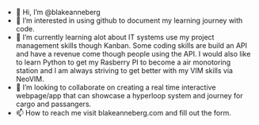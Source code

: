 - 👋 Hi, I’m @blakeanneberg
- 👀 I’m interested in using github to document my learning journey with code.
- 🌱 I’m currently learning alot about IT systems use my project management skills though Kanban. Some coding skills are build an API and have a revenue come though people using the API. I would also like to learn Python to get my Rasberry PI to become a air monotoring station and I am always striving to get better with my VIM skills via NeoVIM. 
- 💞️ I’m looking to collaborate on creating a real time interactive webpage/app that can showcase a hyperloop system and journey for cargo and passangers. 
- 📫 How to reach me visit blakeanneberg.com and fill out the form. 

<!---
blakeanneberg/blakeanneberg is a ✨ special ✨ repository because its `README.md` (this file) appears on your GitHub profile.
You can click the Preview link to take a look at your changes.
--->
